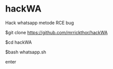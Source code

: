# hackWA
Hack whatsapp metode RCE bug

$git clone https://github.com/mrrickthor/hackWA

$cd hackWA

$bash whatsapp.sh

enter

